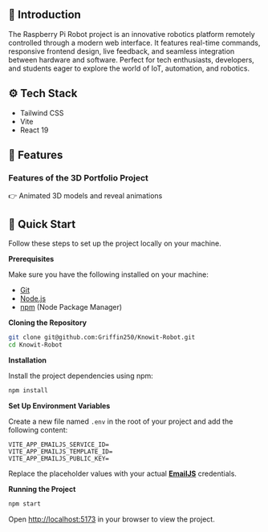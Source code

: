 

## <a name="introduction">🤖 Introduction</a>

The Raspberry Pi Robot project is an innovative robotics platform remotely controlled through a modern web interface. It features real-time commands, responsive frontend design, live feedback, and seamless integration between hardware and software. Perfect for tech enthusiasts, developers, and students eager to explore the world of IoT, automation, and robotics.

## <a name="tech-stack">⚙️ Tech Stack</a>

- Tailwind CSS
- Vite
- React 19

## <a name="features">🔋 Features</a>

### Features of the 3D Portfolio Project

👉 Animated 3D models and reveal animations



## <a name="quick-start">🤸 Quick Start</a>

Follow these steps to set up the project locally on your machine.

**Prerequisites**

Make sure you have the following installed on your machine:

- [Git](https://git-scm.com/)
- [Node.js](https://nodejs.org/en)
- [npm](https://www.npmjs.com/) (Node Package Manager)

**Cloning the Repository**

```bash
git clone git@github.com:Griffin250/Knowit-Robot.git
cd Knowit-Robot
```

**Installation**

Install the project dependencies using npm:

```bash
npm install
```

**Set Up Environment Variables**

Create a new file named `.env` in the root of your project and add the following content:

```env
VITE_APP_EMAILJS_SERVICE_ID=
VITE_APP_EMAILJS_TEMPLATE_ID=
VITE_APP_EMAILJS_PUBLIC_KEY=
```

Replace the placeholder values with your actual **[EmailJS](https://www.emailjs.com/)** credentials.

**Running the Project**

```bash
npm start
```

Open [http://localhost:5173](http://localhost:3000/) in your browser to view the project.
